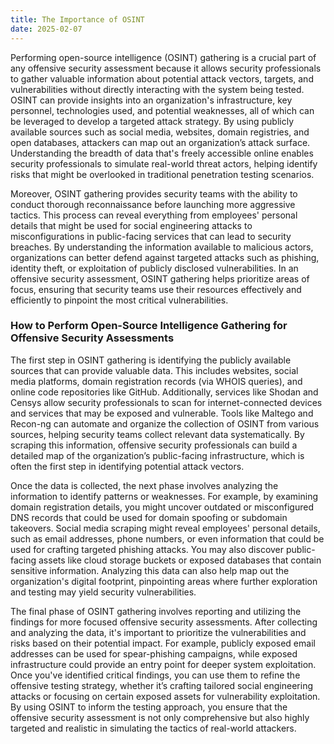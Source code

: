 ```yaml
---
title: The Importance of OSINT
date: 2025-02-07
---
```


Performing open-source intelligence (OSINT) gathering is a crucial part of any offensive security assessment because it allows security professionals to gather valuable information about potential attack vectors, targets, and vulnerabilities without directly interacting with the system being tested. OSINT can provide insights into an organization's infrastructure, key personnel, technologies used, and potential weaknesses, all of which can be leveraged to develop a targeted attack strategy. By using publicly available sources such as social media, websites, domain registries, and open databases, attackers can map out an organization’s attack surface. Understanding the breadth of data that's freely accessible online enables security professionals to simulate real-world threat actors, helping identify risks that might be overlooked in traditional penetration testing scenarios.

Moreover, OSINT gathering provides security teams with the ability to conduct thorough reconnaissance before launching more aggressive tactics. This process can reveal everything from employees' personal details that might be used for social engineering attacks to misconfigurations in public-facing services that can lead to security breaches. By understanding the information available to malicious actors, organizations can better defend against targeted attacks such as phishing, identity theft, or exploitation of publicly disclosed vulnerabilities. In an offensive security assessment, OSINT gathering helps prioritize areas of focus, ensuring that security teams use their resources effectively and efficiently to pinpoint the most critical vulnerabilities.

### How to Perform Open-Source Intelligence Gathering for Offensive Security Assessments
The first step in OSINT gathering is identifying the publicly available sources that can provide valuable data. This includes websites, social media platforms, domain registration records (via WHOIS queries), and online code repositories like GitHub. Additionally, services like Shodan and Censys allow security professionals to scan for internet-connected devices and services that may be exposed and vulnerable. Tools like Maltego and Recon-ng can automate and organize the collection of OSINT from various sources, helping security teams collect relevant data systematically. By scraping this information, offensive security professionals can build a detailed map of the organization’s public-facing infrastructure, which is often the first step in identifying potential attack vectors.

Once the data is collected, the next phase involves analyzing the information to identify patterns or weaknesses. For example, by examining domain registration details, you might uncover outdated or misconfigured DNS records that could be used for domain spoofing or subdomain takeovers. Social media scraping might reveal employees' personal details, such as email addresses, phone numbers, or even information that could be used for crafting targeted phishing attacks. You may also discover public-facing assets like cloud storage buckets or exposed databases that contain sensitive information. Analyzing this data can also help map out the organization's digital footprint, pinpointing areas where further exploration and testing may yield security vulnerabilities.

The final phase of OSINT gathering involves reporting and utilizing the findings for more focused offensive security assessments. After collecting and analyzing the data, it's important to prioritize the vulnerabilities and risks based on their potential impact. For example, publicly exposed email addresses can be used for spear-phishing campaigns, while exposed infrastructure could provide an entry point for deeper system exploitation. Once you've identified critical findings, you can use them to refine the offensive testing strategy, whether it’s crafting tailored social engineering attacks or focusing on certain exposed assets for vulnerability exploitation. By using OSINT to inform the testing approach, you ensure that the offensive security assessment is not only comprehensive but also highly targeted and realistic in simulating the tactics of real-world attackers.
